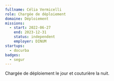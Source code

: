 ```yaml
---
fullname: Célia Vermicelli
role: Chargée de déploiement
domaine: Déploiement
missions:
  - start: 2022-06-27
    end: 2023-12-31
    status: independent
    employer: DINUM
startups:
  - docurba
badges:
  - segur
---
```


Chargée de déploiement le jour et couturière la nuit.
